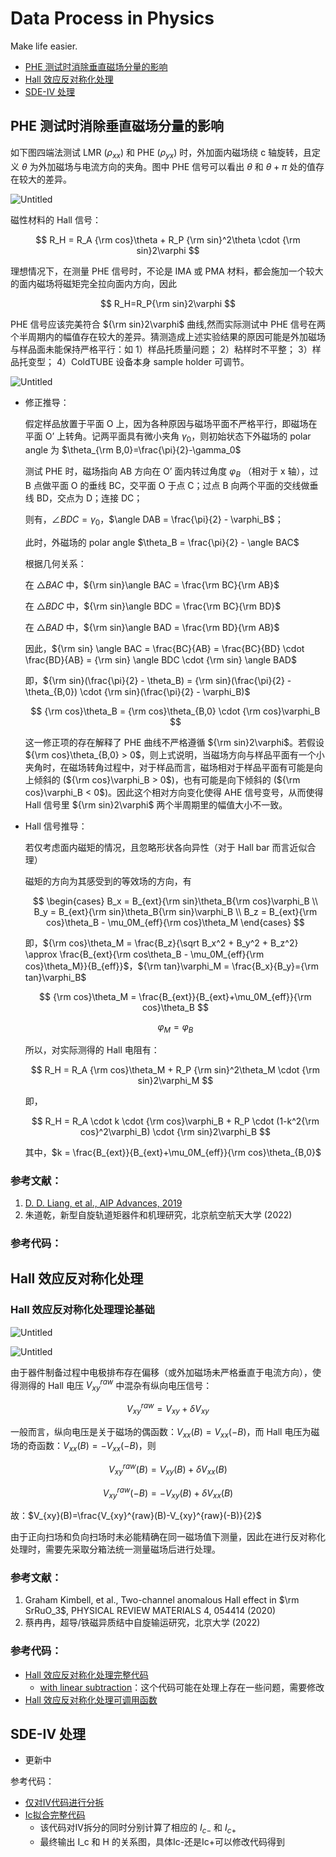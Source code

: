 # Data Process in Physics
 Make life easier.

- [PHE 测试时消除垂直磁场分量的影响](#PHE-测试时消除垂直磁场分量的影响)
- [Hall 效应反对称化处理](#Hall-效应反对称化处理)
- [SDE-IV 处理](#SDE-IV-处理)

## PHE 测试时消除垂直磁场分量的影响

如下图四端法测试 LMR ($`\rho_{xx}`$) 和 PHE ($`\rho_{yx}`$) 时，外加面内磁场绕 c 轴旋转，且定义 $`\theta`$ 为外加磁场与电流方向的夹角。图中 PHE 信号可以看出 $`\theta`$ 和 $`\theta + \pi`$ 处的值存在较大的差异。

![Untitled](./pics/PHE-垂直磁场分量影响.png)

磁性材料的 Hall 信号：

$$
R_H = R_A {\rm cos}\theta + R_P {\rm sin}^2\theta \cdot {\rm sin}2\varphi
$$

理想情况下，在测量 PHE 信号时，不论是 IMA 或 PMA 材料，都会施加一个较大的面内磁场将磁矩完全拉向面内方向，因此

$$
R_H=R_P{\rm sin}2\varphi
$$

PHE 信号应该完美符合 $`{\rm sin}2\varphi`$ 曲线,然而实际测试中 PHE 信号在两个半周期内的幅值存在较大的差异。猜测造成上述实验结果的原因可能是外加磁场与样品面未能保持严格平行：如 1）样品托质量问题； 2）粘样时不平整； 3）样品托变型； 4）ColdTUBE 设备本身 sample holder 可调节。

![Untitled](./pics/PHE-垂直磁场分量修正推导.png)

- 修正推导：

    假定样品放置于平面 O 上，因为各种原因与磁场平面不严格平行，即磁场在平面 O’ 上转角。记两平面具有微小夹角 $`\gamma_0`$，则初始状态下外磁场的 polar angle 为 $`\theta_{\rm B,0}=\frac{\pi}{2}-\gamma_0`$

    测试 PHE 时，磁场指向 AB 方向在 O’ 面内转过角度 $`\varphi_B`$ （相对于 x 轴），过 B 点做平面 O 的垂线 BC，交平面 O 于点 C；过点 B 向两个平面的交线做垂线 BD，交点为 D；连接 DC；

    则有，$`\angle BDC = \gamma_0`$，$`\angle DAB = \frac{\pi}{2} - \varphi_B`$；

    此时，外磁场的 polar angle $`\theta_B = \frac{\pi}{2} - \angle BAC`$

    根据几何关系：

    在 $`\triangle BAC`$ 中，$`{\rm sin}\angle BAC = \frac{\rm BC}{\rm AB}`$

    在 $`\triangle BDC`$ 中，$`{\rm sin}\angle BDC = \frac{\rm BC}{\rm BD}`$

    在 $`\triangle BAD`$ 中，$`{\rm sin}\angle BAD = \frac{\rm BD}{\rm AB}`$

    因此，$`{\rm sin} \angle BAC = \frac{BC}{AB} = \frac{BC}{BD} \cdot \frac{BD}{AB} = {\rm sin} \angle BDC \cdot {\rm sin} \angle BAD`$

    即，$`{\rm sin}(\frac{\pi}{2} - \theta_B) = {\rm sin}(\frac{\pi}{2} - \theta_{B,0}) \cdot {\rm sin}(\frac{\pi}{2} - \varphi_B)`$ 

    $$
    {\rm cos}\theta_B = {\rm cos}\theta_{B,0} \cdot {\rm cos}\varphi_B
    $$

    这一修正项的存在解释了 PHE 曲线不严格遵循 $`{\rm sin}2\varphi`$。若假设 $`{\rm cos}\theta_{B,0} > 0`$，则上式说明，当磁场方向与样品平面有一个小夹角时，在磁场转角过程中，对于样品而言，磁场相对于样品平面有可能是向上倾斜的 ($`{\rm cos}\varphi_B > 0`$)，也有可能是向下倾斜的 ($`{\rm cos}\varphi_B < 0`$)。因此这个相对方向变化使得 AHE 信号变号，从而使得 Hall 信号里 $`{\rm sin}2\varphi`$ 两个半周期里的幅值大小不一致。

    

- Hall 信号推导：

    若仅考虑面内磁矩的情况，且忽略形状各向异性（对于 Hall bar 而言近似合理）

    磁矩的方向为其感受到的等效场的方向，有

    $$
    \begin{cases}
    B_x = B_{ext}{\rm sin}\theta_B{\rm cos}\varphi_B \\
    B_y = B_{ext}{\rm sin}\theta_B{\rm sin}\varphi_B \\
    B_z = B_{ext}{\rm cos}\theta_B - \mu_0M_{eff}{\rm cos}\theta_M
    \end{cases}
    $$

    即，$`{\rm cos}\theta_M = \frac{B_z}{\sqrt B_x^2 + B_y^2 + B_z^2} \approx \frac{B_{ext}{\rm cos\theta_B - \mu_0M_{eff}{\rm cos}\theta_M}}{B_{eff}}`$，$`{\rm tan}\varphi_M = \frac{B_x}{B_y}={\rm tan}\varphi_B`$

    $$
    {\rm cos}\theta_M = \frac{B_{ext}}{B_{ext}+\mu_0M_{eff}}{\rm cos}\theta_B
    $$

    $$
    \varphi_M = \varphi_B
    $$

    所以，对实际测得的 Hall 电阻有：

    $$
    R_H = R_A {\rm cos}\theta_M + R_P {\rm sin}^2\theta_M \cdot {\rm sin}2\varphi_M
    $$

    即，

    $$
    R_H = R_A \cdot k \cdot {\rm cos}\varphi_B + R_P \cdot (1-k^2{\rm cos}^2\varphi_B) \cdot {\rm sin}2\varphi_B
    $$

    其中，$`k = \frac{B_{ext}}{B_{ext}+\mu_0M_{eff}}{\rm cos}\theta_{B,0}`$

### 参考文献：

1. [D. D. Liang, et al., AIP Advances, 2019](https://pubs.aip.org/aip/adv/article/9/5/055015/1040557/Origin-of-planar-Hall-effect-in-type-II-Weyl)
2. 朱道乾，新型自旋轨道矩器件和机理研究，北京航空航天大学 (2022)

### 参考代码：



## Hall 效应反对称化处理

### Hall 效应反对称化处理理论基础

![Untitled](./pics/asymHall-霍尔效应反对称化处理示意图.png)

![Untitled](./pics/asymHall-binned_data.png)

由于器件制备过程中电极排布存在偏移（或外加磁场未严格垂直于电流方向），使得测得的 Hall 电压 $`V_{xy}^{raw}`$ 中混杂有纵向电压信号：

$$
V_{xy}^{raw}=V_{xy}+\delta V_{xy}
$$

一般而言，纵向电压是关于磁场的偶函数：$`V_{xx}(B)=V_{xx}(-B)`$，而 Hall 电压为磁场的奇函数：$`V_{xx}(B)=-V_{xx}(-B)`$，则

$$
V_{xy}^{raw}(B)=V_{xy}(B)+\delta V_{xx}(B)
$$

$$
V_{xy}^{raw}(-B)=-V_{xy}(B)+\delta V_{xx}(B)
$$

故：$`V_{xy}(B)=\frac{V_{xy}^{raw}(B)-V_{xy}^{raw}(-B)}{2}`$

由于正向扫场和负向扫场时未必能精确在同一磁场值下测量，因此在进行反对称化处理时，需要先采取分箱法统一测量磁场后进行处理。

### 参考文献：

1. Graham Kimbell, et al., Two-channel anomalous Hall effect in $\rm SrRuO_3$, PHYSICAL REVIEW MATERIALS 4, 054414 (2020)
2. 蔡冉冉，超导/铁磁异质结中自旋输运研究，北京大学 (2022)

### 参考代码：

- [Hall 效应反对称化处理完整代码](./scripts/AsymHall.m)
	- [with linear subtraction](./scripts/AsymHall_with_linear_subtraction.m)：这个代码可能在处理上存在一些问题，需要修改
- [Hall 效应反对称化处理可调用函数](./scripts/asym_Hall.m)

## SDE-IV 处理
- 更新中

参考代码：

 - [仅对IV代码进行分拆](./scripts/SDE_IV_Seperate.m)
 - [Ic拟合完整代码](./scripts/SDE_IV_Ic_Fitting.m)
	- 该代码对IV拆分的同时分别计算了相应的 $`I_{c-}`$  和 $`I_{c+}`$
	- 最终输出 I_c 和 H 的关系图，具体Ic-还是Ic+可以修改代码得到